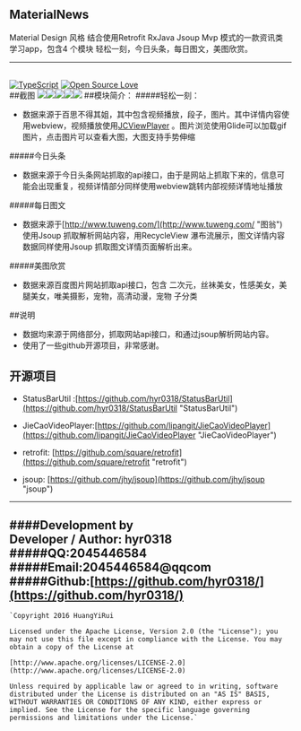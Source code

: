 ## MaterialNews 
Material Design 风格 结合使用Retrofit  RxJava  Jsoup Mvp 模式的一款资讯类 学习app，包含4 个模块 轻松一刻，今日头条，每日图文，美图欣赏。

----------

<br>[![TypeScript](https://badges.frapsoft.com/typescript/version/typescript-v18.svg?v=101)](https://github.com/hyr0318/MaterialNews-Mvp)  [![Open Source Love](https://badges.frapsoft.com/os/v1/open-source.png?v=103)](https://github.com/hyr0318/MaterialNews-Mvp)  
##截图
![](https://github.com/hyr0318/MaterialNews-Mvp/blob/master/image/gif.gif)![](https://github.com/hyr0318/MaterialNews-Mvp/blob/master/image/FhgiUrqPH2o-wtdkq7ybybIqTenz.png)![](https://github.com/hyr0318/MaterialNews-Mvp/blob/master/image/Fu-RMSBK8gwPQlPEV5W6R0fdtMif.png)![](https://github.com/hyr0318/MaterialNews-Mvp/blob/master/image/llLkq3ioq-Sq2QbGSl02F0GezPye.png)![](https://github.com/hyr0318/MaterialNews-Mvp/blob/master/image/lshfORwRDboOU57DHLSVPxwsehOO.png)
##模块简介：
#####轻松一刻：
* 数据来源于百思不得其姐，其中包含视频播放，段子，图片。其中详情内容使用webview，视频播放使用[JCViewPlayer](https://github.com/lipangit/JieCaoVideoPlayer "JieCaoVideoPlayer") 。图片浏览使用Glide可以加载gif图片，点击图片可以查看大图，大图支持手势伸缩

#####今日头条
* 数据来源于今日头条网站抓取的api接口，由于是网站上抓取下来的，信息可能会出现重复，视频详情部分同样使用webview跳转内部视频详情地址播放

#####每日图文
* 数据来源于[http://www.tuweng.com/](http://www.tuweng.com/ "图翁") 使用Jsoup 抓取解析网站内容，用RecycleView 瀑布流展示，图文详情内容数据同样使用Jsoup 抓取图文详情页面解析出来。

#####美图欣赏
* 数据来源百度图片网站抓取api接口，包含 二次元，丝袜美女，性感美女，美腿美女，唯美摄影，宠物，高清动漫，宠物 子分类

##说明
* 数据均来源于网络部分，抓取网站api接口，和通过jsoup解析网站内容。
* 使用了一些github开源项目，非常感谢。

## 开源项目
* StatusBarUtil :[https://github.com/hyr0318/StatusBarUtil](https://github.com/hyr0318/StatusBarUtil "StatusBarUtil") 

* JieCaoVideoPlayer:[https://github.com/lipangit/JieCaoVideoPlayer](https://github.com/lipangit/JieCaoVideoPlayer "JieCaoVideoPlayer")

* retrofit: [https://github.com/square/retrofit](https://github.com/square/retrofit "retrofit")
* jsoup: [https://github.com/jhy/jsoup](https://github.com/jhy/jsoup "jsoup")

----------


####Development by
<br>Developer / Author: hyr0318
#####QQ:2045446584
#####Email:2045446584@qqcom
#####Github:[https://github.com/hyr0318/](https://github.com/hyr0318/)
----------
    `Copyright 2016 HuangYiRui

	Licensed under the Apache License, Version 2.0 (the "License"); you may not use this file except in compliance with the License. You may obtain a copy of the License at

	[http://www.apache.org/licenses/LICENSE-2.0](http://www.apache.org/licenses/LICENSE-2.0)

	Unless required by applicable law or agreed to in writing, software distributed under the License is distributed on an "AS IS" BASIS, WITHOUT WARRANTIES OR CONDITIONS OF ANY KIND, either express or implied. See the License for the specific language governing permissions and limitations under the License.`
